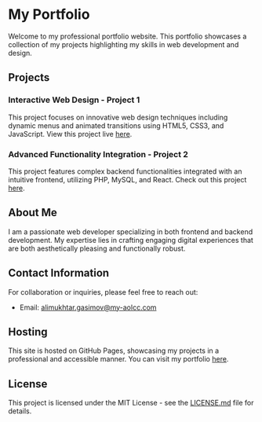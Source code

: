 # My Portfolio

Welcome to my professional portfolio website. This portfolio showcases a collection of my projects highlighting my skills in web development and design.

## Projects

### Interactive Web Design - Project 1
This project focuses on innovative web design techniques including dynamic menus and animated transitions using HTML5, CSS3, and JavaScript. View this project live [here](https://github.com/alimukhtargasimov).

### Advanced Functionality Integration - Project 2
This project features complex backend functionalities integrated with an intuitive frontend, utilizing PHP, MySQL, and React. Check out this project [here](https://github.com/alimukhtargasimov).

## About Me

I am a passionate web developer specializing in both frontend and backend development. My expertise lies in crafting engaging digital experiences that are both aesthetically pleasing and functionally robust.

## Contact Information

For collaboration or inquiries, please feel free to reach out:
- Email: [alimukhtar.gasimov@my-aolcc.com](mailto:alimukhtar.gasimov@my-aolcc.com)

## Hosting

This site is hosted on GitHub Pages, showcasing my projects in a professional and accessible manner. You can visit my portfolio [here](https://github.com/alimukhtargasimov).

## License

This project is licensed under the MIT License - see the [LICENSE.md](LICENSE.md) file for details.
